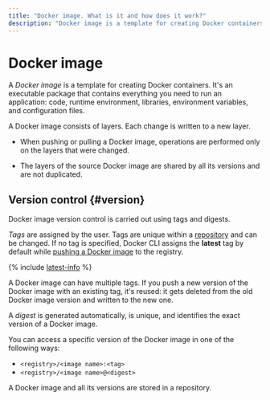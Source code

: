 ```yaml
---
title: "Docker image. What is it and how does it work?"
description: "Docker image is a template for creating Docker containers. It is an executable package that contains everything you need to run the application: code, runtime, libraries, environment variables and configuration files. Docker image consists of layers. Each change is recorded in new layer. When uploading or downloading a Docker image, operations are performed only on the layers that have changed."
---
```


# Docker image

A _Docker image_ is a template for creating Docker containers. It's an executable package that contains everything you need to run an application: code, runtime environment, libraries, environment variables, and configuration files.

A Docker image consists of layers. Each change is written to a new layer.

* When pushing or pulling a Docker image, operations are performed only on the layers that were changed.

* The layers of the source Docker image are shared by all its versions and are not duplicated.

## Version control {#version}

Docker image version control is carried out using tags and digests.

_Tags_ are assigned by the user. Tags are unique within a [repository](repository.md) and can be changed. If no tag is specified, Docker CLI assigns the **latest** tag by default while [pushing a Docker image](../operations/docker-image/docker-image-push.md) to the registry.

{% include [latest-info](../../_includes/container-registry/info-about-latest.md) %}

A Docker image can have multiple tags. If you push a new version of the Docker image with an existing tag, it's reused: it gets deleted from the old Docker image version and written to the new one.

A _digest_ is generated automatically, is unique, and identifies the exact version of a Docker image.

You can access a specific version of the Docker image in one of the following ways:
* `<registry>/<image name>:<tag>`
* `<registry>/<image name>@<digest>`

A Docker image and all its versions are stored in a repository.